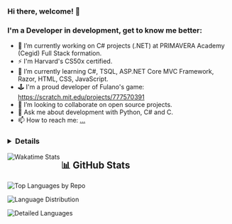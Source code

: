 ### Hi there, welcome! 👋
### I'm a Developer in development, get to know me better:

- 🔭 I’m currently working on C# projects (.NET) at PRIMAVERA Academy (Cegid) Full Stack formation. 
- ⚡ I'm Harvard's CS50x certified.
- 🌱 I’m currently learning C#, TSQL, ASP.NET Core MVC Framework, Razor, HTML, CSS, JavaScript.
- 🕹️ I'm a proud developer of Fulano's game: https://scratch.mit.edu/projects/777570391
- 👯 I’m looking to collaborate on open source projects.
- 💬 Ask me about development with Python, C# and C.
- 📫 How to reach me: [...](https://www.linkedin.com/in/claudiasouza1812)


### <details>

<img align="left" alt="Wakatime Stats" src="https://github-readme-stats-claudiasouza1812.vercel.app/api/wakatime?username=ClaudiaSouza1812&layout=compact&custom_title=%E2%9A%A1%20WakaTime%20Stats%20Since%20May%202024&card_width=490px&hide_border=true&display_format=percent" /> 


## 📊 GitHub Stats

![Top Languages by Repo](https://github-readme-stats.vercel.app/api/top-langs/?username=ClaudiaSouza1812&layout=compact&theme=tokyonight&include_all_commits=true&count_private=true&langs_count=10&hide=html,css)

<!-- For the donut chart, add show_percentage=true -->
![Language Distribution](https://github-profile-summary-cards.vercel.app/api/cards/repos-per-language?username=ClaudiaSouza1812&theme=github_dark&include_all_commits=true&count_private=true&show_percentage=true)

<!-- Alternative layout with percentages -->
![Detailed Languages](https://github-readme-stats.vercel.app/api/top-langs/?username=ClaudiaSouza1812&theme=tokyonight&include_all_commits=true&count_private=true&layout=donut&langs_count=10&hide=html,css)
<!--
![Readme Card](https://github-readme-stats-claudia-simone-de-souzas-projects.vercel.app/api/pin/?username=ClaudiaSouza1812)

![Gist Card](https://github-readme-stats-claudia-simone-de-souzas-projects.vercel.app/api/gist?id=bbfce31e0217a3689c8d961a356cb10d)

[![Harlok's WakaTime stats since May 2023](https://github-readme-stats-claudia-simone-de-souzas-projects.vercel.app/api/wakatime?username=ClaudiaSouza1812&layout=compact) 
-->

</details>


